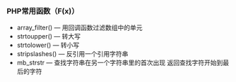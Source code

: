 ### PHP常用函数（F(x)） ###

- array_filter()  — 用回调函数过滤数组中的单元
- strtoupper()	— 转大写
- strtolower() — 转小写
- stripslashes() — 反引用一个引用字符串
- mb_strstr — 查找字符串在另一个字符串里的首次出现 返回查找字符开始到最后的字符